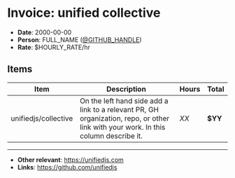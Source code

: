 # Invoice: unified collective

* **Date**: 2000-00-00
* **Person**: FULL\_NAME ([@GITHUB\_HANDLE](https://github.com/GITHUB_HANDLE))
* **Rate**: $HOURLY\_RATE/hr

## Items

| Item                 | Description                                                                                                                         | Hours | Total   |
| -------------------- | ----------------------------------------------------------------------------------------------------------------------------------- | ----- | ------- |
| unifiedjs/collective | On the left hand side add a link to a relevant PR, GH organization, repo, or other link with your work. In this column describe it. | *XX*  | **$YY** |

***

* **Other relevant**: <https://unifiedjs.com>
* **Links**: <https://github.com/unifiedjs>
